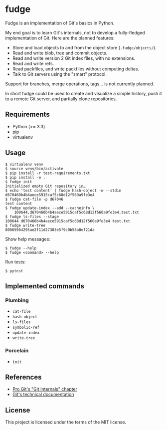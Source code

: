 # fudge

Fudge is an implementation of Git's basics in Python.

My end goal is to learn Git's internals, not to develop a fully-fledged
implementation of Git. Here are the planned features:
- Store and load objects to and from the object store (`.fudge/objects/`).
- Read and write blob, tree and commit objects.
- Read and write version 2 Git index files, with no extensions.
- Read and write refs.
- Read packfiles, and write packfiles without computing deltas.
- Talk to Git servers using the "smart" protocol.

Support for branches, merge operations, tags… is not currently planned.

In short fudge could be used to create and visualize a simple history, push it
to a remote Git server, and partially clone repositories.

## Requirements

- Python (>= 3.3)
- pip
- virtualenv

## Usage

```
$ virtualenv venv
$ source venv/bin/activate
$ pip install -r test-requirements.txt
$ pip install -e .
$ fudge init
Initialized empty Git repository in…
$ echo 'test content' | fudge hash-object -w --stdin
d670460b4b4aece5915caf5c68d12f560a9fe3e4
$ fudge cat-file -p d67046
test content
$ fudge update-index --add --cacheinfo \
    100644,d670460b4b4aece5915caf5c68d12f560a9fe3e4,test.txt
$ fudge ls-files --stage
100644 d670460b4b4aece5915caf5c68d12f560a9fe3e4 test.txt
$ fudge write-tree
80865964295ae2f11d27383e5f9c0b58a8ef21da
```

Show help messages:
```
$ fudge --help
$ fudge <command> --help
```

Run tests:
```
$ pytest
```

## Implemented commands
### Plumbing

- `cat-file`
- `hash-object`
- `ls-files`
- `symbolic-ref`
- `update-index`
- `write-tree`

### Porcelain

- `init`

## References

- [Pro Git's "Git Internals" chapter](https://git-scm.com/book/en/v2/Git-Internals-Plumbing-and-Porcelain)
- [Git's technical documentation](https://github.com/git/git/tree/master/Documentation/technical)

## License

This project is licensed under the terms of the MIT license.
